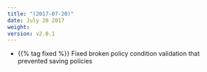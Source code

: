 ```yaml
---
title: "(2017-07-20)"
date: July 20 2017
weight:
version: v2.0.1
---
```

- {{% tag fixed %}} Fixed broken policy condition validation that prevented saving policies
